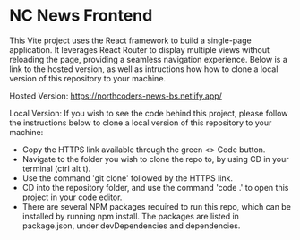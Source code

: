 # NC News Frontend

This Vite project uses the React framework to build a single-page application. It leverages React Router to display multiple views without reloading the page, providing a seamless navigation experience. Below is a link to the hosted version, as well as intructions how how to clone a local version of this repository to your machine.

Hosted Version: https://northcoders-news-bs.netlify.app/

Local Version:
If you wish to see the code behind this project, please follow the instructions below to clone a local version of this repository to your machine:

- Copy the HTTPS link available through the green <> Code button.
- Navigate to the folder you wish to clone the repo to, by using CD <filepath> in your terminal (ctrl alt t).
- Use the command 'git clone' followed by the HTTPS link.
- CD into the repository folder, and use the command 'code .' to open this project in your code editor.
- There are several NPM packages required to run this repo, which can be installed by running npm install. The packages are listed in package.json, under devDependencies and dependencies.
